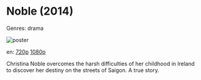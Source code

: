 # Noble (2014)

Genres: drama

![poster](http://image.tmdb.org/t/p/w500/jAH685v8mlDR0RqsXDr6sAwHvUa.jpg)

en:
  [720p](magnet:?xt=urn:btih:00538C05215176A6E9B11561C1723FECCB40693D&tr=udp://glotorrents.pw:6969/announce&tr=udp://tracker.opentrackr.org:1337/announce&tr=udp://torrent.gresille.org:80/announce&tr=udp://tracker.openbittorrent.com:80&tr=udp://tracker.coppersurfer.tk:6969&tr=udp://tracker.leechers-paradise.org:6969&tr=udp://p4p.arenabg.ch:1337&tr=udp://tracker.internetwarriors.net:1337)
  [1080p](magnet:?xt=urn:btih:75D7C8846BC02B52BB39ED68BBE3B23753E9D265&tr=udp://glotorrents.pw:6969/announce&tr=udp://tracker.opentrackr.org:1337/announce&tr=udp://torrent.gresille.org:80/announce&tr=udp://tracker.openbittorrent.com:80&tr=udp://tracker.coppersurfer.tk:6969&tr=udp://tracker.leechers-paradise.org:6969&tr=udp://p4p.arenabg.ch:1337&tr=udp://tracker.internetwarriors.net:1337)
  


Christina Noble overcomes the harsh difficulties of her childhood in Ireland to discover her destiny on the streets of Saigon. A true story.